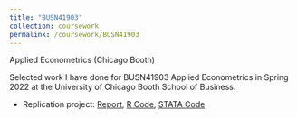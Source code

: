 ```yaml
---
title: "BUSN41903"
collection: coursework
permalink: /coursework/BUSN41903
---
```


Applied Econometrics (Chicago Booth)

Selected work I have done for BUSN41903 Applied Econometrics in Spring 2022 at the University of Chicago Booth School of Business.

- Replication project: [Report](https://github.com/ericsclee/ericsclee.github.io/blob/master/files/BUSN41903_rep.pdf), [R Code](https://github.com/ericsclee/ericsclee.github.io/blob/master/files/BUSN41903_rep_r.R), [STATA Code](https://github.com/ericsclee/ericsclee.github.io/blob/master/files/BUSN41903_rep_stata.do)
